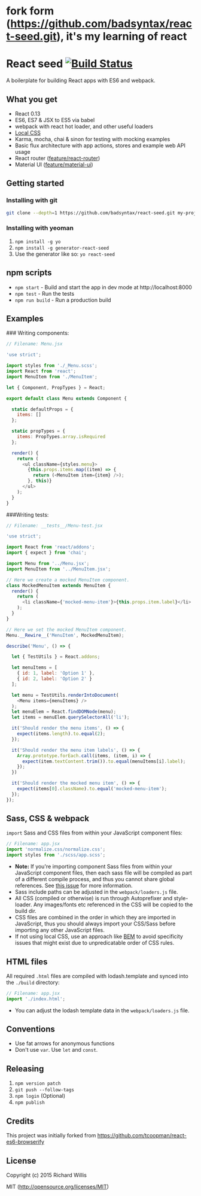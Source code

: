 # fork form (https://github.com/badsyntax/react-seed.git), it's my learning of react

# React seed [![Build Status](https://travis-ci.org/badsyntax/react-seed.svg?branch=master)](https://travis-ci.org/badsyntax/react-seed)

A boilerplate for building React apps with ES6 and webpack.

## What you get

* React 0.13
* ES6, ES7 & JSX to ES5 via babel
* webpack with react hot loader, and other useful loaders
* [Local CSS](https://github.com/webpack/css-loader#local-scope)
* Karma, mocha, chai & sinon for testing with mocking examples
* Basic flux architecture with app actions, stores and example web API usage
* React router ([feature/react-router](https://github.com/badsyntax/react-seed/tree/feature/react-router))
* Material UI ([feature/material-ui](https://github.com/badsyntax/react-seed/tree/feature/material-ui))

## Getting started

### Installing with git

```bash
git clone --depth=1 https://github.com/badsyntax/react-seed.git my-project
```

### Installing with yeoman

1. `npm install -g yo`
2. `npm install -g generator-react-seed`
3. Use the generator like so: `yo react-seed`

## npm scripts

* `npm start` - Build and start the app in dev mode at http://localhost:8000
* `npm test` - Run the tests
* `npm run build` - Run a production build

## Examples

### Writing components:

```js
// Filename: Menu.jsx

'use strict';

import styles from './_Menu.scss';
import React from 'react';
import MenuItem from './MenuItem';

let { Component, PropTypes } = React;

export default class Menu extends Component {

  static defaultProps = {
    items: []
  };

  static propTypes = {
    items: PropTypes.array.isRequired
  };

  render() {
    return (
      <ul className={styles.menu}>
        {this.props.items.map((item) => {
          return (<MenuItem item={item} />);
        }, this)}
      </ul>
    );
  }
}
```

###Writing tests:

```js
// Filename: __tests__/Menu-test.jsx

'use strict';

import React from 'react/addons';
import { expect } from 'chai';

import Menu from '../Menu.jsx';
import MenuItem from '../MenuItem.jsx';

// Here we create a mocked MenuItem component.
class MockedMenuItem extends MenuItem {
  render() {
    return (
      <li className={'mocked-menu-item'}>{this.props.item.label}</li>
    );
  }
}

// Here we set the mocked MenuItem component.
Menu.__Rewire__('MenuItem', MockedMenuItem);

describe('Menu', () => {

  let { TestUtils } = React.addons;

  let menuItems = [
    { id: 1, label: 'Option 1' },
    { id: 2, label: 'Option 2' }
  ];

  let menu = TestUtils.renderIntoDocument(
    <Menu items={menuItems} />
  );
  let menuElem = React.findDOMNode(menu);
  let items = menuElem.querySelectorAll('li');

  it('Should render the menu items', () => {
    expect(items.length).to.equal(2);
  });

  it('Should render the menu item labels', () => {
    Array.prototype.forEach.call(items, (item, i) => {
      expect(item.textContent.trim()).to.equal(menuItems[i].label);
    });
  })

  it('Should render the mocked menu item', () => {
    expect(items[0].className).to.equal('mocked-menu-item');
  });
});

```

## Sass, CSS & webpack

`import` Sass and CSS files from within your JavaScript component files:

```js
// Filename: app.jsx
import 'normalize.css/normalize.css';
import styles from './scss/app.scss';
```

* **Note:** If you're importing component Sass files from within your JavaScript component files, then each sass file will be compiled as part of a different compile process, and thus you cannot share global references. See [this issue](https://github.com/jtangelder/sass-loader/issues/105) for more information.
* Sass include paths can be adjusted in the `webpack/loaders.js` file.
* All CSS (compiled or otherwise) is run through Autoprefixer and style-loader. Any images/fonts etc referenced in the CSS will be copied to the build dir.
* CSS files are combined in the order in which they are imported in JavaScript, thus
you should always import your CSS/Sass before importing any other JavaScript files.
* If not using local CSS, use an approach like [BEM](http://cssguidelin.es/#bem-like-naming) to avoid specificity
issues that might exist due to unpredicatable order of CSS rules.

## HTML files

All required `.html` files are compiled with lodash.template and synced into the `./build` directory:

```js
// Filename: app.jsx
import './index.html';
```

* You can adjust the lodash template data in the `webpack/loaders.js` file.

## Conventions

* Use fat arrows for anonymous functions
* Don't use `var`. Use `let` and `const`.


## Releasing

1. `npm version patch`
2. `git push --follow-tags`
3. `npm login` (Optional)
4. `npm publish`

## Credits

This project was initially forked from https://github.com/tcoopman/react-es6-browserify

## License

Copyright (c) 2015 Richard Willis

MIT (http://opensource.org/licenses/MIT)
